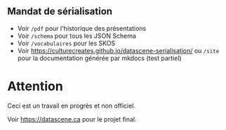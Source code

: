 ## Mandat de sérialisation

- Voir `/pdf` pour l'historique des présentations
- Voir `/schema` pour tous les JSON Schema
- Voir `/vocabulaires` pour les SKOS
- Voir https://culturecreates.github.io/datascene-serialisation/ ou `/site` pour la documentation générée par mkdocs (test partiel)


# Attention
Ceci est un travail en progrès et non officiel.

Voir https://datascene.ca pour le projet final.

